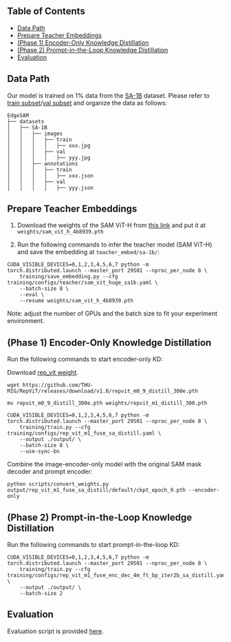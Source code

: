 ## Table of Contents

- [Data Path](#data)
- [Prepare Teacher Embeddings](#teacher)
- [(Phase 1) Encoder-Only Knowledge Distillation](#encoder)
- [(Phase 2) Prompt-in-the-Loop Knowledge Distillation](#prompt)
- [Evaluation](#eval)

## Data Path <a name="data"></a>

Our model is trained on 1% data from the [SA-1B](https://ai.meta.com/datasets/segment-anything/) dataset. Please refer to [train subset](training/sa_train_subset.txt)/[val subset](training/sa_val_subset.txt) and organize the data as follows:

```
EdgeSAM
├── datasets
│   ├── SA-1B
│   │   ├── images
│   │   │   ├── train
│   │   │   │   ├── xxx.jpg
│   │   │   ├── val
│   │   │   │   ├── yyy.jpg
│   │   ├── annotations
│   │   │   ├── train
│   │   │   │   ├── xxx.json
│   │   │   ├── val
│   │   │   │   ├── yyy.json
```


## Prepare Teacher Embeddings <a name="teacher"></a>

1. Download the weights of the SAM ViT-H from [this link](https://dl.fbaipublicfiles.com/segment_anything/sam_vit_h_4b8939.pth) and put it at `weights/sam_vit_h_4b8939.pth`

2. Run the following commands to infer the teacher model (SAM ViT-H) and save the embedding at `teacher_embed/sa-1b/`:

```
CUDA_VISIBLE_DEVICES=0,1,2,3,4,5,6,7 python -m torch.distributed.launch --master_port 29501 --nproc_per_node 8 \
    training/save_embedding.py --cfg training/configs/teacher/sam_vit_huge_sa1b.yaml \
    --batch-size 8 \
    --eval \
    --resume weights/sam_vit_h_4b8939.pth
```

Note: adjust the number of GPUs and the batch size to fit your experiment environment.

## (Phase 1) Encoder-Only Knowledge Distillation <a name="encoder"></a>

Run the following commands to start encoder-only KD:

Download [rep_vit weight](https://github.com/THU-MIG/RepViT/releases).

```
wget https://github.com/THU-MIG/RepViT/releases/download/v1.0/repvit_m0_9_distill_300e.pth

mv repvit_m0_9_distill_300e.pth weights/repvit_m1_distill_300.pth
```


```
CUDA_VISIBLE_DEVICES=0,1,2,3,4,5,6,7 python -m torch.distributed.launch --master_port 29501 --nproc_per_node 8 \
    training/train.py --cfg training/configs/rep_vit_m1_fuse_sa_distill.yaml \
    --output ./output/ \
    --batch-size 8 \
    --use-sync-bn
```

Combine the image-encoder-only model with the original SAM mask decoder and prompt encoder:

```
python scripts/convert_weights.py output/rep_vit_m1_fuse_sa_distill/default/ckpt_epoch_9.pth --encoder-only
```

## (Phase 2) Prompt-in-the-Loop Knowledge Distillation <a name="prompt"></a>

Run the following commands to start prompt-in-the-loop KD:

```
CUDA_VISIBLE_DEVICES=0,1,2,3,4,5,6,7 python -m torch.distributed.launch --master_port 29501 --nproc_per_node 8 \
    training/train.py --cfg training/configs/rep_vit_m1_fuse_enc_dec_4m_ft_bp_iter2b_sa_distill.yaml \
    --output ./output/ \
    --batch-size 2
```

## Evaluation <a name="eval"></a>

Evaluation script is provided [here](scripts/eval_mIoU.sh).
